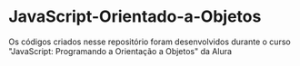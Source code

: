 # JavaScript-Orientado-a-Objetos

Os códigos criados nesse repositório foram desenvolvidos durante o curso "JavaScript: Programando a Orientação a Objetos" da Alura
